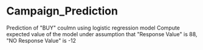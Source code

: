 # Campaign_Prediction
Prediction of "BUY" coulmn using logistic regression model
Compute expected value of the model under assumption that "Response Value" is 88, "NO Response Value" is -12
